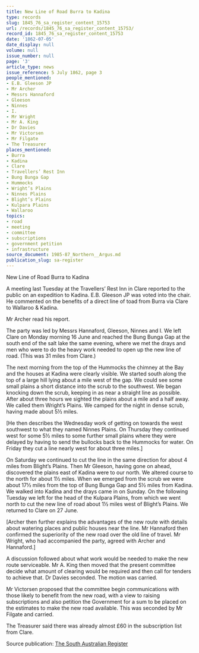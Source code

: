 ```yaml
---
title: New Line of Road Burra to Kadina
type: records
slug: 1845_76_sa_register_content_15753
url: /records/1845_76_sa_register_content_15753/
record_id: 1845_76_sa_register_content_15753
date: '1862-07-05'
date_display: null
volume: null
issue_number: null
page: '3'
article_type: news
issue_reference: 5 July 1862, page 3
people_mentioned:
- E.B. Gleeson JP
- Mr Archer
- Messrs Hannaford
- Gleeson
- Ninnes
- I.
- Mr Wright
- Mr A. King
- Dr Davies
- Mr Victorsen
- Mr Filgate
- The Treasurer
places_mentioned:
- Burra
- Kadina
- Clare
- Travellers’ Rest Inn
- Bung Bunga Gap
- Hummocks
- Wright’s Plains
- Ninnes Plains
- Blight’s Plains
- Kulpara Plains
- Wallaroo
topics:
- road
- meeting
- committee
- subscriptions
- government petition
- infrastructure
source_document: 1985-87_Northern__Argus.md
publication_slug: sa-register
---
```


New Line of Road Burra to Kadina

A meeting last Tuesday at the Travellers’ Rest Inn in Clare reported to the public on an expedition to Kadina.  E.B. Gleeson JP was voted into the chair.  He commented on the benefits of a direct line of toad from Burra via Clare to Wallaroo & Kadina.

Mr Archer read his report.

The party was led by Messrs Hannaford, Gleeson, Ninnes and I.  We left Clare on Monday morning 16 June and reached the Bung Bunga Gap at the south end of the salt lake the same evening, where we met the drays and men who were to do the heavy work needed to open up the new line of road.  (This was 31 miles from Clare.)

The next morning from the top of the Hummocks the chimney at the Bay and the houses at Kadina were clearly visible.  We started south along the top of a large hill lying about a mile west of the gap.  We could see some small plains a short distance into the scrub to the southwest.  We began knocking down the scrub, keeping in as near a straight line as possible.  After about three hours we sighted the plains about a mile and a half away.  We called them Wright’s Plains.  We camped for the night in dense scrub, having made about 5½ miles.

[He then describes the Wednesday work of getting on towards the west southwest to what they named Ninnes Plains. On Thursday they continued west for some 5½ miles to some further small plains where they were delayed by having to send the bullocks back to the Hummocks for water.  On Friday they cut a line nearly west for about three miles.]

On Saturday we continued to cut the line in the same direction for about 4 miles from Blight’s Plains.  Then Mr Gleeson, having gone on ahead, discovered the plains east of Kadina were to our north.  We altered course to the north for about 1½ miles.  When we emerged from the scrub we were about 17½ miles from the top of Bung Bunga Gap and 5½ miles from Kadina.  We walked into Kadina and the drays came in on Sunday.  On the following Tuesday we left for the head of the Kulpara Plains, from which we went north to cut the new line of road about 1½ miles west of Blight’s Plains.  We returned to Clare on 27 June.

[Archer then further explains the advantages of the new route with details about watering places and public houses near the line.  Mr Hannaford then confirmed the superiority of the new road over the old line of travel.  Mr Wright, who had accompanied the party, agreed with Archer and Hannaford.]

A discussion followed about what work would be needed to make the new route serviceable.  Mr A. King then moved that the present committee decide what amount of clearing would be required and then call for tenders to achieve that.  Dr Davies seconded.  The motion was carried.

Mr Victorsen proposed that the committee begin communications with those likely to benefit from the new road, with a view to raising subscriptions and also petition the Government for a sum to be placed on the estimates to make the new road available.  This was seconded by Mr Filgate and carried.

The Treasurer said there was already almost £60 in the subscription list from Clare.

Source publication: [The South Australian Register](/publications/sa-register/)
